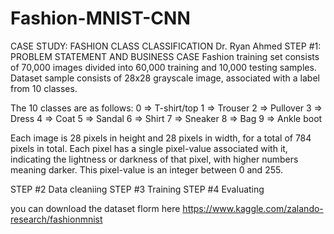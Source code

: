 # Fashion-MNIST-CNN

CASE STUDY: FASHION CLASS CLASSIFICATION
Dr. Ryan Ahmed
STEP #1: PROBLEM STATEMENT AND BUSINESS CASE
Fashion training set consists of 70,000 images divided into 60,000 training and 10,000 testing samples. Dataset sample consists of 28x28 grayscale image, associated with a label from 10 classes.

The 10 classes are as follows:
0 => T-shirt/top 1 => Trouser 2 => Pullover 3 => Dress 4 => Coat 5 => Sandal 6 => Shirt 7 => Sneaker 8 => Bag 9 => Ankle boot

Each image is 28 pixels in height and 28 pixels in width, for a total of 784 pixels in total. Each pixel has a single pixel-value associated with it, indicating the lightness or darkness of that pixel, with higher numbers meaning darker. This pixel-value is an integer between 0 and 255.

STEP #2 Data cleaniing 
STEP #3 Training 
STEP #4 Evaluating 


you can download the dataset florm here
https://www.kaggle.com/zalando-research/fashionmnist
